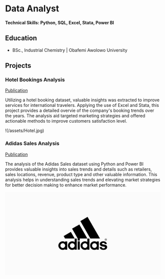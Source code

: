 # Data Analyst 

#### Technical Skills: Python, SQL, Excel, Stata, Power BI

## Education
- BSc., Industrial Chemistry | Obafemi Awolowo University 

## Projects
### Hotel Bookings Analysis
[Publication](https://medium.com/@akintundetemiloluwa.a/hotel-booking-analysis-37235d0c47f3)

Utilizing a hotel booking dataset, valuable insights was extracted to improve services for international travelers. Applying the use of Excel and Stata, this project provides a detailed overvie of the company's booking trends over the years. The analysis aid targeted marketing strategies and offered actionable methods to improve customers satisfaction level.

!(/assets/Hotel.jpg)

### Adidas Sales Analysis
[Publication](https://medium.com/@akintundetemiloluwa.a/adidas-sales-analysis-258286a671ec)

The analysis of the Adidas Sales dataset using Python and Power BI provides valuable insights into sales trends and details such as retailers, sales locations, revenue, product type and other valuable information. This analysis helps in understanding sales trends and elevating market strategies for better decision making to enhance market performance.

![Adidas](/assets/Adidas.jpg)
